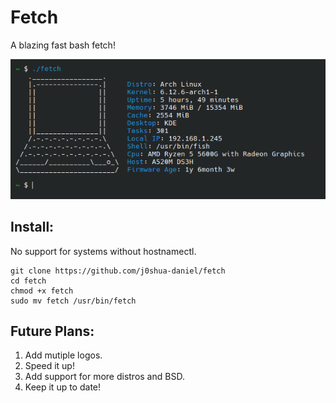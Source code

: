 # Fetch
A blazing fast bash fetch!

![alt text](https://github.com/j0shua-daniel/images/blob/main/2024-12-28_14-04.png)

## Install:
No support for systems without hostnamectl.

```
git clone https://github.com/j0shua-daniel/fetch
cd fetch
chmod +x fetch
sudo mv fetch /usr/bin/fetch
```

## Future Plans:
1. Add mutiple logos.
2. Speed it up!
3. Add support for more distros and BSD.
4. Keep it up to date!

